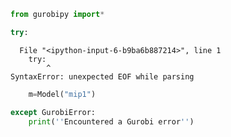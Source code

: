 

```python
from gurobipy import*
```


```python
try:
```


      File "<ipython-input-6-b9ba6b887214>", line 1
        try:
            ^
    SyntaxError: unexpected EOF while parsing
    



```python
    m=Model("mip1")
```


```python
except GurobiError:
    print(''Encountered a Gurobi error'')
    
```
